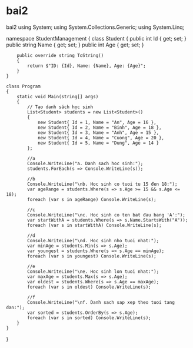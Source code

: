 # bai2
bai2
using System;
using System.Collections.Generic;
using System.Linq;

namespace StudentManagement
{
    class Student
    {
        public int Id { get; set; }
        public string Name { get; set; }
        public int Age { get; set; }

        public override string ToString()
        {
            return $"ID: {Id}, Name: {Name}, Age: {Age}";
        }
    }

    class Program
    {
        static void Main(string[] args)
        {
            // Tạo danh sách học sinh
            List<Student> students = new List<Student>()
            {
                new Student{ Id = 1, Name = "An", Age = 16 },
                new Student{ Id = 2, Name = "Binh", Age = 18 },
                new Student{ Id = 3, Name = "Anh", Age = 15 },
                new Student{ Id = 4, Name = "Cuong", Age = 20 },
                new Student{ Id = 5, Name = "Dung", Age = 14 }
            };

            //a
            Console.WriteLine("a. Danh sach hoc sinh:");
            students.ForEach(s => Console.WriteLine(s));

            //b
            Console.WriteLine("\nb. Hoc sinh co tuoi tu 15 đen 18:");
            var ageRange = students.Where(s => s.Age >= 15 && s.Age <= 18);
            foreach (var s in ageRange) Console.WriteLine(s);

            //c
            Console.WriteLine("\nc. Hoc sinh co ten bat đau bang 'A':");
            var startWithA = students.Where(s => s.Name.StartsWith("A"));
            foreach (var s in startWithA) Console.WriteLine(s);

            //d
            Console.WriteLine("\nd. Hoc sinh nho tuoi nhat:");
            var minAge = students.Min(s => s.Age);
            var youngest = students.Where(s => s.Age == minAge);
            foreach (var s in youngest) Console.WriteLine(s);

            //e
            Console.WriteLine("\ne. Hoc sinh lon tuoi nhat:");
            var maxAge = students.Max(s => s.Age);
            var oldest = students.Where(s => s.Age == maxAge);
            foreach (var s in oldest) Console.WriteLine(s);

            //f
            Console.WriteLine("\nf. Danh sach sap xep theo tuoi tang dan:");
            var sorted = students.OrderBy(s => s.Age);
            foreach (var s in sorted) Console.WriteLine(s);
        }
    }
}
